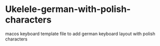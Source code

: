 # Ukelele-german-with-polish-characters
macos keyboard template file to add german keyboard layout with polish characters
